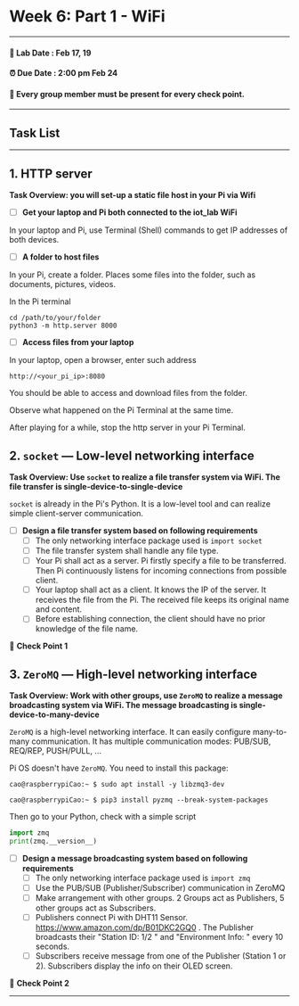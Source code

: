 # Week 6: Part 1 - WiFi

---------------
#### :dizzy: **Lab Date :** Feb 17, 19 
#### :alarm_clock: **Due Date :** 2:00 pm Feb 24   
#### :pencil: Every group member must be present for every check point.
-------------------

## Task List

------------------
## 1. HTTP server

**Task Overview: you will set-up a static file host in your Pi via Wifi**

- [ ] **Get your laptop and Pi both connected to the iot_lab WiFi**

In your laptop and Pi, use Terminal (Shell) commands to get IP addresses of both devices.

- [ ] **A folder to host files**

In your Pi, create a folder. Places some files into the folder, such as documents, pictures, videos.

In the Pi terminal

```shell
cd /path/to/your/folder
python3 -m http.server 8000
```

- [ ] **Access files from your laptop**

In your laptop, open a browser, enter such address

```
http://<your_pi_ip>:8080
```

You should be able to access and download files from the folder.

Observe what happened on the Pi Terminal at the same time.

After playing for a while, stop the http server in your Pi Terminal.



## 2. `socket` — Low-level networking interface
**Task Overview: Use ```socket```  to realize a file transfer system via WiFi. The file transfer is single-device-to-single-device**

```socket```  is already in the Pi's Python. It is a low-level tool and can realize simple client-server communication.

- [ ] **Design a file transfer system based on following requirements**
  - [ ] The only networking interface package used is ```import socket``` 
  - [ ] The file transfer system shall handle any file type.
  - [ ] Your Pi shall act as a server. Pi firstly specify a file to be transferred. Then Pi continuously listens for incoming connections from possible client.
  - [ ] Your laptop shall act as a client. It knows the IP of the server. It receives the file from the Pi. The received file keeps its original name and content.
  - [ ] Before establishing connection, the client should have no prior knowledge of the file name.

🎉 **Check Point 1**



## 3. `ZeroMQ` — High-level networking interface 
**Task Overview: Work with other groups, use ```ZeroMQ```  to realize a message broadcasting system via WiFi. The message broadcasting is single-device-to-many-device**

```ZeroMQ```  is a high-level networking interface. It can easily configure many-to-many communication. It has multiple communication modes: PUB/SUB, REQ/REP, PUSH/PULL, ...

Pi OS doesn't have ```ZeroMQ```. You need to install this package:

```shell
cao@raspberrypiCao:~ $ sudo apt install -y libzmq3-dev
```

```shell
cao@raspberrypiCao:~ $ pip3 install pyzmq --break-system-packages
```

Then go to your Python, check with a simple script
```python
import zmq
print(zmq.__version__)
```
- [ ] **Design a message broadcasting system based on following requirements**
  - [ ] The only networking interface package used is ```import zmq``` 
  - [ ] Use the PUB/SUB (Publisher/Subscriber) communication in ZeroMQ
  - [ ] Make arrangement with other groups. 2 Groups act as Publishers, 5 other groups act as Subscribers. 
  - [ ] Publishers connect Pi with DHT11 Sensor.  https://www.amazon.com/dp/B01DKC2GQ0 . The Publisher broadcasts their "Station ID: 1/2 " and "Environment Info: " every 10 seconds.
  - [ ] Subscribers receive message from one of the Publisher (Station 1 or 2).  Subscribers display the info on their OLED screen.

🎉 **Check Point 2**



---

